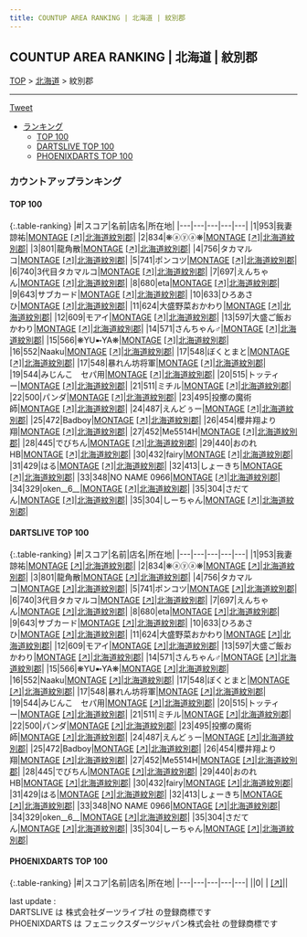 ```yaml
---
title: COUNTUP AREA RANKING | 北海道 | 紋別郡
---
```

## COUNTUP AREA RANKING | 北海道 | 紋別郡

[TOP](/darts/rank/) > [北海道](/darts/rank/北海道/) > 紋別郡

___

<a href="https://twitter.com/share?ref_src=twsrc%5Etfw" data-text="COUNTUP AREA RANKING | 北海道紋別郡" class="twitter-share-button" data-hashtags="DARTSLIVE,PHOENIXDARTS,darts,ダーツ" data-show-count="false">Tweet</a>

* [ランキング](#カウントアップランキング)
    * [TOP 100](#top-100)
    * [DARTSLIVE TOP 100](#dartslive-top-100)
    * [PHOENIXDARTS TOP 100](#phoenixdarts-top-100)

### カウントアップランキング

#### TOP 100



{:.table-ranking}
|#|スコア|名前|店名|所在地|
|---|---|---|---|---|
|1|953|<span class="rank-name-dl">我妻　諒祐</span>|<a href="/darts/rank/shops/d589309c002d05040d9b047a20a7ba1e.html">MONTAGE</a> <a href="https://search.dartslive.com/jp/shop/d589309c002d05040d9b047a20a7ba1e">[↗]</a>|<a href="/darts/rank/北海道/紋別郡">北海道紋別郡</a>|
|2|834|<span class="rank-name-dl">❋ⓐⓨⓐ❋</span>|<a href="/darts/rank/shops/d589309c002d05040d9b047a20a7ba1e.html">MONTAGE</a> <a href="https://search.dartslive.com/jp/shop/d589309c002d05040d9b047a20a7ba1e">[↗]</a>|<a href="/darts/rank/北海道/紋別郡">北海道紋別郡</a>|
|3|801|<span class="rank-name-dl">龍角散</span>|<a href="/darts/rank/shops/d589309c002d05040d9b047a20a7ba1e.html">MONTAGE</a> <a href="https://search.dartslive.com/jp/shop/d589309c002d05040d9b047a20a7ba1e">[↗]</a>|<a href="/darts/rank/北海道/紋別郡">北海道紋別郡</a>|
|4|756|<span class="rank-name-dl">タカマルコ</span>|<a href="/darts/rank/shops/d589309c002d05040d9b047a20a7ba1e.html">MONTAGE</a> <a href="https://search.dartslive.com/jp/shop/d589309c002d05040d9b047a20a7ba1e">[↗]</a>|<a href="/darts/rank/北海道/紋別郡">北海道紋別郡</a>|
|5|741|<span class="rank-name-dl">ポンコツ</span>|<a href="/darts/rank/shops/d589309c002d05040d9b047a20a7ba1e.html">MONTAGE</a> <a href="https://search.dartslive.com/jp/shop/d589309c002d05040d9b047a20a7ba1e">[↗]</a>|<a href="/darts/rank/北海道/紋別郡">北海道紋別郡</a>|
|6|740|<span class="rank-name-dl">3代目タカマルコ</span>|<a href="/darts/rank/shops/d589309c002d05040d9b047a20a7ba1e.html">MONTAGE</a> <a href="https://search.dartslive.com/jp/shop/d589309c002d05040d9b047a20a7ba1e">[↗]</a>|<a href="/darts/rank/北海道/紋別郡">北海道紋別郡</a>|
|7|697|<span class="rank-name-dl">えんちゃん</span>|<a href="/darts/rank/shops/d589309c002d05040d9b047a20a7ba1e.html">MONTAGE</a> <a href="https://search.dartslive.com/jp/shop/d589309c002d05040d9b047a20a7ba1e">[↗]</a>|<a href="/darts/rank/北海道/紋別郡">北海道紋別郡</a>|
|8|680|<span class="rank-name-dl">eta</span>|<a href="/darts/rank/shops/d589309c002d05040d9b047a20a7ba1e.html">MONTAGE</a> <a href="https://search.dartslive.com/jp/shop/d589309c002d05040d9b047a20a7ba1e">[↗]</a>|<a href="/darts/rank/北海道/紋別郡">北海道紋別郡</a>|
|9|643|<span class="rank-name-dl">サブカード</span>|<a href="/darts/rank/shops/d589309c002d05040d9b047a20a7ba1e.html">MONTAGE</a> <a href="https://search.dartslive.com/jp/shop/d589309c002d05040d9b047a20a7ba1e">[↗]</a>|<a href="/darts/rank/北海道/紋別郡">北海道紋別郡</a>|
|10|633|<span class="rank-name-dl">ひろあさひ</span>|<a href="/darts/rank/shops/d589309c002d05040d9b047a20a7ba1e.html">MONTAGE</a> <a href="https://search.dartslive.com/jp/shop/d589309c002d05040d9b047a20a7ba1e">[↗]</a>|<a href="/darts/rank/北海道/紋別郡">北海道紋別郡</a>|
|11|624|<span class="rank-name-dl">大盛野菜おかわり</span>|<a href="/darts/rank/shops/d589309c002d05040d9b047a20a7ba1e.html">MONTAGE</a> <a href="https://search.dartslive.com/jp/shop/d589309c002d05040d9b047a20a7ba1e">[↗]</a>|<a href="/darts/rank/北海道/紋別郡">北海道紋別郡</a>|
|12|609|<span class="rank-name-dl">モアイ</span>|<a href="/darts/rank/shops/d589309c002d05040d9b047a20a7ba1e.html">MONTAGE</a> <a href="https://search.dartslive.com/jp/shop/d589309c002d05040d9b047a20a7ba1e">[↗]</a>|<a href="/darts/rank/北海道/紋別郡">北海道紋別郡</a>|
|13|597|<span class="rank-name-dl">大盛ご飯おかわり</span>|<a href="/darts/rank/shops/d589309c002d05040d9b047a20a7ba1e.html">MONTAGE</a> <a href="https://search.dartslive.com/jp/shop/d589309c002d05040d9b047a20a7ba1e">[↗]</a>|<a href="/darts/rank/北海道/紋別郡">北海道紋別郡</a>|
|14|571|<span class="rank-name-dl">さんちゃん♂</span>|<a href="/darts/rank/shops/d589309c002d05040d9b047a20a7ba1e.html">MONTAGE</a> <a href="https://search.dartslive.com/jp/shop/d589309c002d05040d9b047a20a7ba1e">[↗]</a>|<a href="/darts/rank/北海道/紋別郡">北海道紋別郡</a>|
|15|566|<span class="rank-name-dl">❋YU➼YA❋</span>|<a href="/darts/rank/shops/d589309c002d05040d9b047a20a7ba1e.html">MONTAGE</a> <a href="https://search.dartslive.com/jp/shop/d589309c002d05040d9b047a20a7ba1e">[↗]</a>|<a href="/darts/rank/北海道/紋別郡">北海道紋別郡</a>|
|16|552|<span class="rank-name-dl">Naaku</span>|<a href="/darts/rank/shops/d589309c002d05040d9b047a20a7ba1e.html">MONTAGE</a> <a href="https://search.dartslive.com/jp/shop/d589309c002d05040d9b047a20a7ba1e">[↗]</a>|<a href="/darts/rank/北海道/紋別郡">北海道紋別郡</a>|
|17|548|<span class="rank-name-dl">ぼくとまと</span>|<a href="/darts/rank/shops/d589309c002d05040d9b047a20a7ba1e.html">MONTAGE</a> <a href="https://search.dartslive.com/jp/shop/d589309c002d05040d9b047a20a7ba1e">[↗]</a>|<a href="/darts/rank/北海道/紋別郡">北海道紋別郡</a>|
|17|548|<span class="rank-name-dl">暴れん坊将軍</span>|<a href="/darts/rank/shops/d589309c002d05040d9b047a20a7ba1e.html">MONTAGE</a> <a href="https://search.dartslive.com/jp/shop/d589309c002d05040d9b047a20a7ba1e">[↗]</a>|<a href="/darts/rank/北海道/紋別郡">北海道紋別郡</a>|
|19|544|<span class="rank-name-dl">みじんこ　セパ用</span>|<a href="/darts/rank/shops/d589309c002d05040d9b047a20a7ba1e.html">MONTAGE</a> <a href="https://search.dartslive.com/jp/shop/d589309c002d05040d9b047a20a7ba1e">[↗]</a>|<a href="/darts/rank/北海道/紋別郡">北海道紋別郡</a>|
|20|515|<span class="rank-name-dl">トッティー</span>|<a href="/darts/rank/shops/d589309c002d05040d9b047a20a7ba1e.html">MONTAGE</a> <a href="https://search.dartslive.com/jp/shop/d589309c002d05040d9b047a20a7ba1e">[↗]</a>|<a href="/darts/rank/北海道/紋別郡">北海道紋別郡</a>|
|21|511|<span class="rank-name-dl">ミチル</span>|<a href="/darts/rank/shops/d589309c002d05040d9b047a20a7ba1e.html">MONTAGE</a> <a href="https://search.dartslive.com/jp/shop/d589309c002d05040d9b047a20a7ba1e">[↗]</a>|<a href="/darts/rank/北海道/紋別郡">北海道紋別郡</a>|
|22|500|<span class="rank-name-dl">パンダ</span>|<a href="/darts/rank/shops/d589309c002d05040d9b047a20a7ba1e.html">MONTAGE</a> <a href="https://search.dartslive.com/jp/shop/d589309c002d05040d9b047a20a7ba1e">[↗]</a>|<a href="/darts/rank/北海道/紋別郡">北海道紋別郡</a>|
|23|495|<span class="rank-name-dl">投擲の魔術師</span>|<a href="/darts/rank/shops/d589309c002d05040d9b047a20a7ba1e.html">MONTAGE</a> <a href="https://search.dartslive.com/jp/shop/d589309c002d05040d9b047a20a7ba1e">[↗]</a>|<a href="/darts/rank/北海道/紋別郡">北海道紋別郡</a>|
|24|487|<span class="rank-name-dl">えんどぅー</span>|<a href="/darts/rank/shops/d589309c002d05040d9b047a20a7ba1e.html">MONTAGE</a> <a href="https://search.dartslive.com/jp/shop/d589309c002d05040d9b047a20a7ba1e">[↗]</a>|<a href="/darts/rank/北海道/紋別郡">北海道紋別郡</a>|
|25|472|<span class="rank-name-dl">Badboy</span>|<a href="/darts/rank/shops/d589309c002d05040d9b047a20a7ba1e.html">MONTAGE</a> <a href="https://search.dartslive.com/jp/shop/d589309c002d05040d9b047a20a7ba1e">[↗]</a>|<a href="/darts/rank/北海道/紋別郡">北海道紋別郡</a>|
|26|454|<span class="rank-name-dl">櫻井翔より翔</span>|<a href="/darts/rank/shops/d589309c002d05040d9b047a20a7ba1e.html">MONTAGE</a> <a href="https://search.dartslive.com/jp/shop/d589309c002d05040d9b047a20a7ba1e">[↗]</a>|<a href="/darts/rank/北海道/紋別郡">北海道紋別郡</a>|
|27|452|<span class="rank-name-dl">Me5514H</span>|<a href="/darts/rank/shops/d589309c002d05040d9b047a20a7ba1e.html">MONTAGE</a> <a href="https://search.dartslive.com/jp/shop/d589309c002d05040d9b047a20a7ba1e">[↗]</a>|<a href="/darts/rank/北海道/紋別郡">北海道紋別郡</a>|
|28|445|<span class="rank-name-dl">でびちん</span>|<a href="/darts/rank/shops/d589309c002d05040d9b047a20a7ba1e.html">MONTAGE</a> <a href="https://search.dartslive.com/jp/shop/d589309c002d05040d9b047a20a7ba1e">[↗]</a>|<a href="/darts/rank/北海道/紋別郡">北海道紋別郡</a>|
|29|440|<span class="rank-name-dl">おのれHB</span>|<a href="/darts/rank/shops/d589309c002d05040d9b047a20a7ba1e.html">MONTAGE</a> <a href="https://search.dartslive.com/jp/shop/d589309c002d05040d9b047a20a7ba1e">[↗]</a>|<a href="/darts/rank/北海道/紋別郡">北海道紋別郡</a>|
|30|432|<span class="rank-name-dl">fairy</span>|<a href="/darts/rank/shops/d589309c002d05040d9b047a20a7ba1e.html">MONTAGE</a> <a href="https://search.dartslive.com/jp/shop/d589309c002d05040d9b047a20a7ba1e">[↗]</a>|<a href="/darts/rank/北海道/紋別郡">北海道紋別郡</a>|
|31|429|<span class="rank-name-dl">はる</span>|<a href="/darts/rank/shops/d589309c002d05040d9b047a20a7ba1e.html">MONTAGE</a> <a href="https://search.dartslive.com/jp/shop/d589309c002d05040d9b047a20a7ba1e">[↗]</a>|<a href="/darts/rank/北海道/紋別郡">北海道紋別郡</a>|
|32|413|<span class="rank-name-dl">しょーきち</span>|<a href="/darts/rank/shops/d589309c002d05040d9b047a20a7ba1e.html">MONTAGE</a> <a href="https://search.dartslive.com/jp/shop/d589309c002d05040d9b047a20a7ba1e">[↗]</a>|<a href="/darts/rank/北海道/紋別郡">北海道紋別郡</a>|
|33|348|<span class="rank-name-dl">NO NAME 0966</span>|<a href="/darts/rank/shops/d589309c002d05040d9b047a20a7ba1e.html">MONTAGE</a> <a href="https://search.dartslive.com/jp/shop/d589309c002d05040d9b047a20a7ba1e">[↗]</a>|<a href="/darts/rank/北海道/紋別郡">北海道紋別郡</a>|
|34|329|<span class="rank-name-dl">oken__6__</span>|<a href="/darts/rank/shops/d589309c002d05040d9b047a20a7ba1e.html">MONTAGE</a> <a href="https://search.dartslive.com/jp/shop/d589309c002d05040d9b047a20a7ba1e">[↗]</a>|<a href="/darts/rank/北海道/紋別郡">北海道紋別郡</a>|
|35|304|<span class="rank-name-dl">さだてん</span>|<a href="/darts/rank/shops/d589309c002d05040d9b047a20a7ba1e.html">MONTAGE</a> <a href="https://search.dartslive.com/jp/shop/d589309c002d05040d9b047a20a7ba1e">[↗]</a>|<a href="/darts/rank/北海道/紋別郡">北海道紋別郡</a>|
|35|304|<span class="rank-name-dl">しーちゃん</span>|<a href="/darts/rank/shops/d589309c002d05040d9b047a20a7ba1e.html">MONTAGE</a> <a href="https://search.dartslive.com/jp/shop/d589309c002d05040d9b047a20a7ba1e">[↗]</a>|<a href="/darts/rank/北海道/紋別郡">北海道紋別郡</a>|


#### DARTSLIVE TOP 100



{:.table-ranking}
|#|スコア|名前|店名|所在地|
|---|---|---|---|---|
|1|953|<span class="rank-name-dl">我妻　諒祐</span>|<a href="/darts/rank/shops/d589309c002d05040d9b047a20a7ba1e.html">MONTAGE</a> <a href="https://search.dartslive.com/jp/shop/d589309c002d05040d9b047a20a7ba1e">[↗]</a>|<a href="/darts/rank/北海道/紋別郡">北海道紋別郡</a>|
|2|834|<span class="rank-name-dl">❋ⓐⓨⓐ❋</span>|<a href="/darts/rank/shops/d589309c002d05040d9b047a20a7ba1e.html">MONTAGE</a> <a href="https://search.dartslive.com/jp/shop/d589309c002d05040d9b047a20a7ba1e">[↗]</a>|<a href="/darts/rank/北海道/紋別郡">北海道紋別郡</a>|
|3|801|<span class="rank-name-dl">龍角散</span>|<a href="/darts/rank/shops/d589309c002d05040d9b047a20a7ba1e.html">MONTAGE</a> <a href="https://search.dartslive.com/jp/shop/d589309c002d05040d9b047a20a7ba1e">[↗]</a>|<a href="/darts/rank/北海道/紋別郡">北海道紋別郡</a>|
|4|756|<span class="rank-name-dl">タカマルコ</span>|<a href="/darts/rank/shops/d589309c002d05040d9b047a20a7ba1e.html">MONTAGE</a> <a href="https://search.dartslive.com/jp/shop/d589309c002d05040d9b047a20a7ba1e">[↗]</a>|<a href="/darts/rank/北海道/紋別郡">北海道紋別郡</a>|
|5|741|<span class="rank-name-dl">ポンコツ</span>|<a href="/darts/rank/shops/d589309c002d05040d9b047a20a7ba1e.html">MONTAGE</a> <a href="https://search.dartslive.com/jp/shop/d589309c002d05040d9b047a20a7ba1e">[↗]</a>|<a href="/darts/rank/北海道/紋別郡">北海道紋別郡</a>|
|6|740|<span class="rank-name-dl">3代目タカマルコ</span>|<a href="/darts/rank/shops/d589309c002d05040d9b047a20a7ba1e.html">MONTAGE</a> <a href="https://search.dartslive.com/jp/shop/d589309c002d05040d9b047a20a7ba1e">[↗]</a>|<a href="/darts/rank/北海道/紋別郡">北海道紋別郡</a>|
|7|697|<span class="rank-name-dl">えんちゃん</span>|<a href="/darts/rank/shops/d589309c002d05040d9b047a20a7ba1e.html">MONTAGE</a> <a href="https://search.dartslive.com/jp/shop/d589309c002d05040d9b047a20a7ba1e">[↗]</a>|<a href="/darts/rank/北海道/紋別郡">北海道紋別郡</a>|
|8|680|<span class="rank-name-dl">eta</span>|<a href="/darts/rank/shops/d589309c002d05040d9b047a20a7ba1e.html">MONTAGE</a> <a href="https://search.dartslive.com/jp/shop/d589309c002d05040d9b047a20a7ba1e">[↗]</a>|<a href="/darts/rank/北海道/紋別郡">北海道紋別郡</a>|
|9|643|<span class="rank-name-dl">サブカード</span>|<a href="/darts/rank/shops/d589309c002d05040d9b047a20a7ba1e.html">MONTAGE</a> <a href="https://search.dartslive.com/jp/shop/d589309c002d05040d9b047a20a7ba1e">[↗]</a>|<a href="/darts/rank/北海道/紋別郡">北海道紋別郡</a>|
|10|633|<span class="rank-name-dl">ひろあさひ</span>|<a href="/darts/rank/shops/d589309c002d05040d9b047a20a7ba1e.html">MONTAGE</a> <a href="https://search.dartslive.com/jp/shop/d589309c002d05040d9b047a20a7ba1e">[↗]</a>|<a href="/darts/rank/北海道/紋別郡">北海道紋別郡</a>|
|11|624|<span class="rank-name-dl">大盛野菜おかわり</span>|<a href="/darts/rank/shops/d589309c002d05040d9b047a20a7ba1e.html">MONTAGE</a> <a href="https://search.dartslive.com/jp/shop/d589309c002d05040d9b047a20a7ba1e">[↗]</a>|<a href="/darts/rank/北海道/紋別郡">北海道紋別郡</a>|
|12|609|<span class="rank-name-dl">モアイ</span>|<a href="/darts/rank/shops/d589309c002d05040d9b047a20a7ba1e.html">MONTAGE</a> <a href="https://search.dartslive.com/jp/shop/d589309c002d05040d9b047a20a7ba1e">[↗]</a>|<a href="/darts/rank/北海道/紋別郡">北海道紋別郡</a>|
|13|597|<span class="rank-name-dl">大盛ご飯おかわり</span>|<a href="/darts/rank/shops/d589309c002d05040d9b047a20a7ba1e.html">MONTAGE</a> <a href="https://search.dartslive.com/jp/shop/d589309c002d05040d9b047a20a7ba1e">[↗]</a>|<a href="/darts/rank/北海道/紋別郡">北海道紋別郡</a>|
|14|571|<span class="rank-name-dl">さんちゃん♂</span>|<a href="/darts/rank/shops/d589309c002d05040d9b047a20a7ba1e.html">MONTAGE</a> <a href="https://search.dartslive.com/jp/shop/d589309c002d05040d9b047a20a7ba1e">[↗]</a>|<a href="/darts/rank/北海道/紋別郡">北海道紋別郡</a>|
|15|566|<span class="rank-name-dl">❋YU➼YA❋</span>|<a href="/darts/rank/shops/d589309c002d05040d9b047a20a7ba1e.html">MONTAGE</a> <a href="https://search.dartslive.com/jp/shop/d589309c002d05040d9b047a20a7ba1e">[↗]</a>|<a href="/darts/rank/北海道/紋別郡">北海道紋別郡</a>|
|16|552|<span class="rank-name-dl">Naaku</span>|<a href="/darts/rank/shops/d589309c002d05040d9b047a20a7ba1e.html">MONTAGE</a> <a href="https://search.dartslive.com/jp/shop/d589309c002d05040d9b047a20a7ba1e">[↗]</a>|<a href="/darts/rank/北海道/紋別郡">北海道紋別郡</a>|
|17|548|<span class="rank-name-dl">ぼくとまと</span>|<a href="/darts/rank/shops/d589309c002d05040d9b047a20a7ba1e.html">MONTAGE</a> <a href="https://search.dartslive.com/jp/shop/d589309c002d05040d9b047a20a7ba1e">[↗]</a>|<a href="/darts/rank/北海道/紋別郡">北海道紋別郡</a>|
|17|548|<span class="rank-name-dl">暴れん坊将軍</span>|<a href="/darts/rank/shops/d589309c002d05040d9b047a20a7ba1e.html">MONTAGE</a> <a href="https://search.dartslive.com/jp/shop/d589309c002d05040d9b047a20a7ba1e">[↗]</a>|<a href="/darts/rank/北海道/紋別郡">北海道紋別郡</a>|
|19|544|<span class="rank-name-dl">みじんこ　セパ用</span>|<a href="/darts/rank/shops/d589309c002d05040d9b047a20a7ba1e.html">MONTAGE</a> <a href="https://search.dartslive.com/jp/shop/d589309c002d05040d9b047a20a7ba1e">[↗]</a>|<a href="/darts/rank/北海道/紋別郡">北海道紋別郡</a>|
|20|515|<span class="rank-name-dl">トッティー</span>|<a href="/darts/rank/shops/d589309c002d05040d9b047a20a7ba1e.html">MONTAGE</a> <a href="https://search.dartslive.com/jp/shop/d589309c002d05040d9b047a20a7ba1e">[↗]</a>|<a href="/darts/rank/北海道/紋別郡">北海道紋別郡</a>|
|21|511|<span class="rank-name-dl">ミチル</span>|<a href="/darts/rank/shops/d589309c002d05040d9b047a20a7ba1e.html">MONTAGE</a> <a href="https://search.dartslive.com/jp/shop/d589309c002d05040d9b047a20a7ba1e">[↗]</a>|<a href="/darts/rank/北海道/紋別郡">北海道紋別郡</a>|
|22|500|<span class="rank-name-dl">パンダ</span>|<a href="/darts/rank/shops/d589309c002d05040d9b047a20a7ba1e.html">MONTAGE</a> <a href="https://search.dartslive.com/jp/shop/d589309c002d05040d9b047a20a7ba1e">[↗]</a>|<a href="/darts/rank/北海道/紋別郡">北海道紋別郡</a>|
|23|495|<span class="rank-name-dl">投擲の魔術師</span>|<a href="/darts/rank/shops/d589309c002d05040d9b047a20a7ba1e.html">MONTAGE</a> <a href="https://search.dartslive.com/jp/shop/d589309c002d05040d9b047a20a7ba1e">[↗]</a>|<a href="/darts/rank/北海道/紋別郡">北海道紋別郡</a>|
|24|487|<span class="rank-name-dl">えんどぅー</span>|<a href="/darts/rank/shops/d589309c002d05040d9b047a20a7ba1e.html">MONTAGE</a> <a href="https://search.dartslive.com/jp/shop/d589309c002d05040d9b047a20a7ba1e">[↗]</a>|<a href="/darts/rank/北海道/紋別郡">北海道紋別郡</a>|
|25|472|<span class="rank-name-dl">Badboy</span>|<a href="/darts/rank/shops/d589309c002d05040d9b047a20a7ba1e.html">MONTAGE</a> <a href="https://search.dartslive.com/jp/shop/d589309c002d05040d9b047a20a7ba1e">[↗]</a>|<a href="/darts/rank/北海道/紋別郡">北海道紋別郡</a>|
|26|454|<span class="rank-name-dl">櫻井翔より翔</span>|<a href="/darts/rank/shops/d589309c002d05040d9b047a20a7ba1e.html">MONTAGE</a> <a href="https://search.dartslive.com/jp/shop/d589309c002d05040d9b047a20a7ba1e">[↗]</a>|<a href="/darts/rank/北海道/紋別郡">北海道紋別郡</a>|
|27|452|<span class="rank-name-dl">Me5514H</span>|<a href="/darts/rank/shops/d589309c002d05040d9b047a20a7ba1e.html">MONTAGE</a> <a href="https://search.dartslive.com/jp/shop/d589309c002d05040d9b047a20a7ba1e">[↗]</a>|<a href="/darts/rank/北海道/紋別郡">北海道紋別郡</a>|
|28|445|<span class="rank-name-dl">でびちん</span>|<a href="/darts/rank/shops/d589309c002d05040d9b047a20a7ba1e.html">MONTAGE</a> <a href="https://search.dartslive.com/jp/shop/d589309c002d05040d9b047a20a7ba1e">[↗]</a>|<a href="/darts/rank/北海道/紋別郡">北海道紋別郡</a>|
|29|440|<span class="rank-name-dl">おのれHB</span>|<a href="/darts/rank/shops/d589309c002d05040d9b047a20a7ba1e.html">MONTAGE</a> <a href="https://search.dartslive.com/jp/shop/d589309c002d05040d9b047a20a7ba1e">[↗]</a>|<a href="/darts/rank/北海道/紋別郡">北海道紋別郡</a>|
|30|432|<span class="rank-name-dl">fairy</span>|<a href="/darts/rank/shops/d589309c002d05040d9b047a20a7ba1e.html">MONTAGE</a> <a href="https://search.dartslive.com/jp/shop/d589309c002d05040d9b047a20a7ba1e">[↗]</a>|<a href="/darts/rank/北海道/紋別郡">北海道紋別郡</a>|
|31|429|<span class="rank-name-dl">はる</span>|<a href="/darts/rank/shops/d589309c002d05040d9b047a20a7ba1e.html">MONTAGE</a> <a href="https://search.dartslive.com/jp/shop/d589309c002d05040d9b047a20a7ba1e">[↗]</a>|<a href="/darts/rank/北海道/紋別郡">北海道紋別郡</a>|
|32|413|<span class="rank-name-dl">しょーきち</span>|<a href="/darts/rank/shops/d589309c002d05040d9b047a20a7ba1e.html">MONTAGE</a> <a href="https://search.dartslive.com/jp/shop/d589309c002d05040d9b047a20a7ba1e">[↗]</a>|<a href="/darts/rank/北海道/紋別郡">北海道紋別郡</a>|
|33|348|<span class="rank-name-dl">NO NAME 0966</span>|<a href="/darts/rank/shops/d589309c002d05040d9b047a20a7ba1e.html">MONTAGE</a> <a href="https://search.dartslive.com/jp/shop/d589309c002d05040d9b047a20a7ba1e">[↗]</a>|<a href="/darts/rank/北海道/紋別郡">北海道紋別郡</a>|
|34|329|<span class="rank-name-dl">oken__6__</span>|<a href="/darts/rank/shops/d589309c002d05040d9b047a20a7ba1e.html">MONTAGE</a> <a href="https://search.dartslive.com/jp/shop/d589309c002d05040d9b047a20a7ba1e">[↗]</a>|<a href="/darts/rank/北海道/紋別郡">北海道紋別郡</a>|
|35|304|<span class="rank-name-dl">さだてん</span>|<a href="/darts/rank/shops/d589309c002d05040d9b047a20a7ba1e.html">MONTAGE</a> <a href="https://search.dartslive.com/jp/shop/d589309c002d05040d9b047a20a7ba1e">[↗]</a>|<a href="/darts/rank/北海道/紋別郡">北海道紋別郡</a>|
|35|304|<span class="rank-name-dl">しーちゃん</span>|<a href="/darts/rank/shops/d589309c002d05040d9b047a20a7ba1e.html">MONTAGE</a> <a href="https://search.dartslive.com/jp/shop/d589309c002d05040d9b047a20a7ba1e">[↗]</a>|<a href="/darts/rank/北海道/紋別郡">北海道紋別郡</a>|


#### PHOENIXDARTS TOP 100



{:.table-ranking}
|#|スコア|名前|店名|所在地|
|---|---|---|---|---|
||0|<span class="rank-name-dl"> </span>|<a href="/darts/rank/shops/.html"></a> <a href="">[↗]</a>|<a href="/darts/rank//"></a>|


<div class="footer border-top border-gray-light mt-5 pt-3 text-right text-gray">
    last update : <span style="font-weight: italic" id="foot_last_modified"></span><br />
    DARTSLIVE は 株式会社ダーツライブ社 の登録商標です<br />
    PHOENIXDARTS は フェニックスダーツジャパン株式会社 の登録商標です<br />
</div>

<script src="https://cdnjs.cloudflare.com/ajax/libs/jquery.tablesorter/2.31.3/js/jquery.tablesorter.min.js" integrity="sha512-qzgd5cYSZcosqpzpn7zF2ZId8f/8CHmFKZ8j7mU4OUXTNRd5g+ZHBPsgKEwoqxCtdQvExE5LprwwPAgoicguNg==" crossorigin="anonymous" referrerpolicy="no-referrer"></script>
<link rel="stylesheet" href="https://cdnjs.cloudflare.com/ajax/libs/jquery.tablesorter/2.31.3/css/theme.default.min.css" integrity="sha512-wghhOJkjQX0Lh3NSWvNKeZ0ZpNn+SPVXX1Qyc9OCaogADktxrBiBdKGDoqVUOyhStvMBmJQ8ZdMHiR3wuEq8+w==" crossorigin="anonymous" referrerpolicy="no-referrer" />
<script>
$(function() {
    $(".table-ranking").tablesorter({sortList:[[0, 0]]});
    $("#foot_last_modified").text(formatDate(new Date(document.lastModified), 'yyyy-MM-dd HH:mm:ss'));
});
</script>

<script async src="https://platform.twitter.com/widgets.js" charset="utf-8"></script>